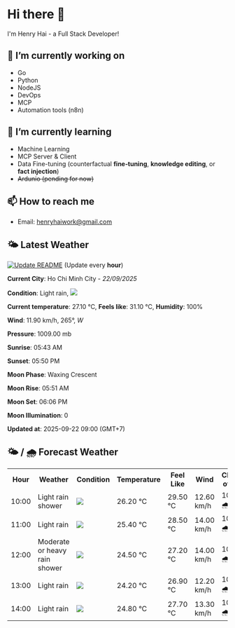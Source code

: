 # Hi there 👋

I'm Henry Hai - a Full Stack Developer!

## 🔭 I’m currently working on

- Go
- Python
- NodeJS
- DevOps
- MCP
- Automation tools (n8n)

## 🌱 I’m currently learning

- Machine Learning
- MCP Server & Client
- Data Fine-tuning (counterfactual **fine‑tuning**, **knowledge editing**, or **fact injection**)
- ~~Ardunio (pending for now)~~

## 📫 How to reach me

- Email: <henryhaiwork@gmail.com>

## 🌤️ Latest Weather
[![Update README](https://github.com/henry0hai/henry0hai/actions/workflows/udpateReadme.yml/badge.svg)](https://github.com/henry0hai/henry0hai/actions/workflows/udpateReadme.yml)
(Update every **hour**)
<!-- CURRENT_WEATHER:START -->
**Current City**: Ho Chi Minh City - *22/09/2025*

**Condition**: Light rain, <img src="https://cdn.weatherapi.com/weather/64x64/day/296.png"/>

**Current temperature**: 27.10 °C, **Feels like**: 31.10 °C, **Humidity**: 100%

**Wind**: 11.90 km/h, 265°, *W*

**Pressure**: 1009.00 mb

**Sunrise**: 05:43 AM

**Sunset**: 05:50 PM

**Moon Phase**: Waxing Crescent

**Moon Rise**: 05:51 AM

**Moon Set**: 06:06 PM

**Moon Illumination**: 0

**Updated at**: 2025-09-22 09:00 (GMT+7)<!-- CURRENT_WEATHER:END -->

## 🌤️ / 🌧️ Forecast Weather
<!-- FORECAST_WEATHER:START -->
<table>
		<tr>
			<th>Hour</th>
			<th>Weather</th>
			<th>Condition</th>
			<th>Temperature</th>
			<th>Feel Like</th>
			<th>Wind</th>
			<th>Chance of Rain</th>
		</tr>
				<tr>
					<td>10:00</td>
					<td>Light rain shower</td>
					<td><img src='https://cdn.weatherapi.com/weather/64x64/day/353.png'/></td>
					<td>26.20 °C</td>
					<td>29.50 °C</td>
					<td>12.60 km/h</td>
					<td>100 % 🌧️</td>
				</tr>
				<tr>
					<td>11:00</td>
					<td>Light rain</td>
					<td><img src='https://cdn.weatherapi.com/weather/64x64/day/296.png'/></td>
					<td>25.40 °C</td>
					<td>28.50 °C</td>
					<td>14.00 km/h</td>
					<td>100 % 🌧️</td>
				</tr>
				<tr>
					<td>12:00</td>
					<td>Moderate or heavy rain shower</td>
					<td><img src='https://cdn.weatherapi.com/weather/64x64/day/356.png'/></td>
					<td>24.50 °C</td>
					<td>27.20 °C</td>
					<td>14.00 km/h</td>
					<td>100 % 🌧️</td>
				</tr>
				<tr>
					<td>13:00</td>
					<td>Light rain</td>
					<td><img src='https://cdn.weatherapi.com/weather/64x64/day/296.png'/></td>
					<td>24.20 °C</td>
					<td>26.90 °C</td>
					<td>12.20 km/h</td>
					<td>100 % 🌧️</td>
				</tr>
				<tr>
					<td>14:00</td>
					<td>Light rain</td>
					<td><img src='https://cdn.weatherapi.com/weather/64x64/day/296.png'/></td>
					<td>24.80 °C</td>
					<td>27.70 °C</td>
					<td>13.30 km/h</td>
					<td>100 % 🌧️</td>
				</tr>
</table>
<!-- FORECAST_WEATHER:END -->
